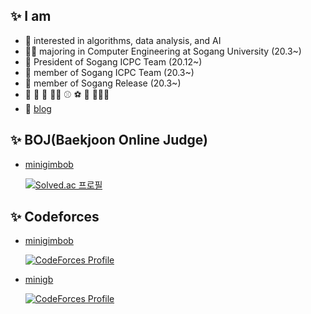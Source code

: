 ## :sparkles: I am

  - :unicorn: interested in algorithms, data analysis, and AI
  - 👩‍💻 majoring in Computer Engineering at Sogang University (20.3~)
  - :balloon: President of Sogang ICPC Team (20.12~)
  - :balloon: member of Sogang ICPC Team (20.3~)
  - :penguin: member of Sogang Release (20.3~)
  - :sparkling_heart: :violin: :cupcake: :woman_cook: :baseball: :soccer: :bowling: :ping_pong:🧘‍♀️ 
  - :pencil: [blog](http://minigb.tistory.com/)


## :sparkles: BOJ(Baekjoon Online Judge)
- [minigimbob](https://www.acmicpc.net/user/minigimbob)

  [![Solved.ac 프로필](http://mazassumnida.wtf/api/v2/generate_badge?boj=minigimbob)](https://solved.ac/minigimbob)


## :sparkles: Codeforces
- [minigimbob](https://codeforces.com/profile/minigimibob)

  [![CodeForces Profile](https://cf.leed.at?id=minigimbob)](https://codeforces.com/profile/minigimbob)

- [minigb](https://codeforces.com/profile/minigb)

  [![CodeForces Profile](https://cf.leed.at?id=minigb)](https://codeforces.com/profile/minigb)
